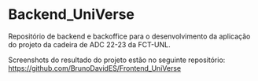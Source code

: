 # Backend_UniVerse
Repositório de backend e backoffice para o desenvolvimento da aplicação do projeto da cadeira de ADC 22-23 da FCT-UNL.

Screenshots do resultado do projeto estão no seguinte repositório: https://github.com/BrunoDavidES/Frontend_UniVerse
